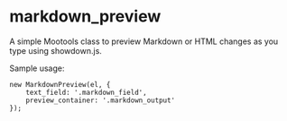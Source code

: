 markdown_preview
================

A simple Mootools class to preview Markdown or HTML changes as you type using showdown.js.

Sample usage:
    
    new MarkdownPreview(el, {
        text_field: '.markdown_field',
      	preview_container: '.markdown_output'
    });

